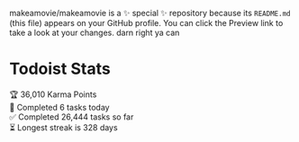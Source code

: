 makeamovie/makeamovie is a ✨ special ✨ repository because its `README.md` (this file) appears on your GitHub profile.
You can click the Preview link to take a look at your changes. darn right ya can

# Todoist Stats

<!-- TODO-IST:START -->
🏆  36,010 Karma Points           
🌸  Completed 6 tasks today           
✅  Completed 26,444 tasks so far           
⏳  Longest streak is 328 days
<!-- TODO-IST:END -->